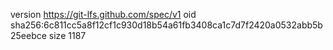 version https://git-lfs.github.com/spec/v1
oid sha256:6c811cc5a8f12cf1c930d18b54a61fb3408ca1c7d7f2420a0532abb5b25eebce
size 1187
